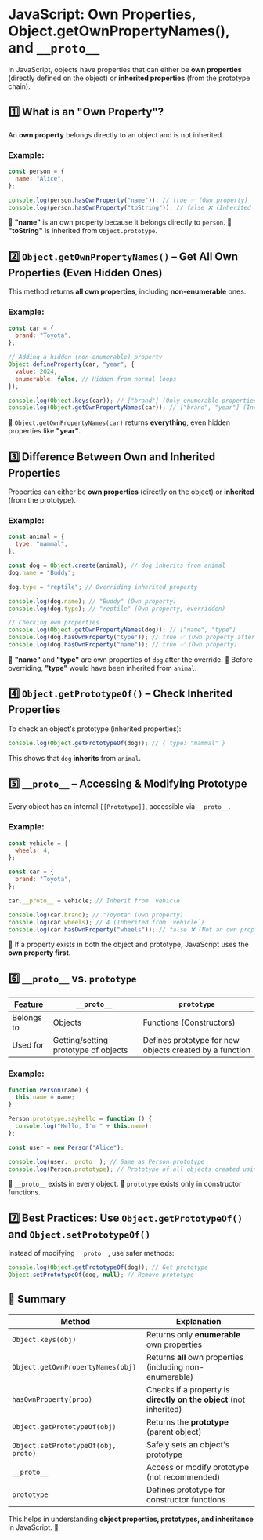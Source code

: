 # JavaScript: Own Properties, Object.getOwnPropertyNames(), and `__proto__`

In JavaScript, objects have properties that can either be **own properties** (directly defined on the object) or **inherited properties** (from the prototype chain).

## 1️⃣ What is an "Own Property"?
An **own property** belongs directly to an object and is not inherited.

### Example:
```javascript
const person = {
  name: "Alice",
};

console.log(person.hasOwnProperty("name")); // true ✅ (Own property)
console.log(person.hasOwnProperty("toString")); // false ❌ (Inherited from Object.prototype)
```
📝 **"name"** is an own property because it belongs directly to `person`.
📝 **"toString"** is inherited from `Object.prototype`.

## 2️⃣ `Object.getOwnPropertyNames()` – Get All Own Properties (Even Hidden Ones)
This method returns **all own properties**, including **non-enumerable** ones.

### Example:
```javascript
const car = {
  brand: "Toyota",
};

// Adding a hidden (non-enumerable) property
Object.defineProperty(car, "year", {
  value: 2024,
  enumerable: false, // Hidden from normal loops
});

console.log(Object.keys(car)); // ["brand"] (Only enumerable properties)
console.log(Object.getOwnPropertyNames(car)); // ["brand", "year"] (Includes non-enumerable properties)
```
🚀 `Object.getOwnPropertyNames(car)` returns **everything**, even hidden properties like **"year"**.

## 3️⃣ Difference Between Own and Inherited Properties
Properties can either be **own properties** (directly on the object) or **inherited** (from the prototype).

### Example:
```javascript
const animal = {
  type: "mammal",
};

const dog = Object.create(animal); // dog inherits from animal
dog.name = "Buddy";

dog.type = "reptile"; // Overriding inherited property

console.log(dog.name); // "Buddy" (Own property)
console.log(dog.type); // "reptile" (Own property, overridden)

// Checking own properties
console.log(Object.getOwnPropertyNames(dog)); // ["name", "type"]
console.log(dog.hasOwnProperty("type")); // true ✅ (Own property after override)
console.log(dog.hasOwnProperty("name")); // true ✅ (Own property)
```
🔹 **"name"** and **"type"** are own properties of `dog` after the override.
🔹 Before overriding, **"type"** would have been inherited from `animal`.

## 4️⃣ `Object.getPrototypeOf()` – Check Inherited Properties
To check an object's prototype (inherited properties):

```javascript
console.log(Object.getPrototypeOf(dog)); // { type: "mammal" }
```
This shows that `dog` **inherits** from `animal`.

## 5️⃣ `__proto__` – Accessing & Modifying Prototype
Every object has an internal `[[Prototype]]`, accessible via `__proto__`.

### Example:
```javascript
const vehicle = {
  wheels: 4,
};

const car = {
  brand: "Toyota",
};

car.__proto__ = vehicle; // Inherit from `vehicle`

console.log(car.brand); // "Toyota" (Own property)
console.log(car.wheels); // 4 (Inherited from `vehicle`)
console.log(car.hasOwnProperty("wheels")); // false ❌ (Not an own property)
```
🔹 If a property exists in both the object and prototype, JavaScript uses the **own property first**.

## 6️⃣ `__proto__` vs. `prototype`
| Feature | `__proto__` | `prototype` |
|---------|------------|-------------|
| Belongs to | Objects | Functions (Constructors) |
| Used for | Getting/setting prototype of objects | Defines prototype for new objects created by a function |

### Example:
```javascript
function Person(name) {
  this.name = name;
}

Person.prototype.sayHello = function () {
  console.log("Hello, I'm " + this.name);
};

const user = new Person("Alice");

console.log(user.__proto__); // Same as Person.prototype
console.log(Person.prototype); // Prototype of all objects created using Person
```
🔹 `__proto__` exists in every object.
🔹 `prototype` exists only in constructor functions.

## 7️⃣ Best Practices: Use `Object.getPrototypeOf()` and `Object.setPrototypeOf()`
Instead of modifying `__proto__`, use safer methods:

```javascript
console.log(Object.getPrototypeOf(dog)); // Get prototype
Object.setPrototypeOf(dog, null); // Remove prototype
```

## 📝 Summary
| Method | Explanation |
|--------|------------|
| `Object.keys(obj)` | Returns only **enumerable** own properties |
| `Object.getOwnPropertyNames(obj)` | Returns **all** own properties (including non-enumerable) |
| `hasOwnProperty(prop)` | Checks if a property is **directly on the object** (not inherited) |
| `Object.getPrototypeOf(obj)` | Returns the **prototype** (parent object) |
| `Object.setPrototypeOf(obj, proto)` | Safely sets an object's prototype |
| `__proto__` | Access or modify prototype (not recommended) |
| `prototype` | Defines prototype for constructor functions |

This helps in understanding **object properties, prototypes, and inheritance** in JavaScript. 🚀

